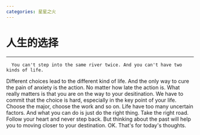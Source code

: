 ```yaml
---
categories: 星星之火
---
```


# 人生的选择

-----
      You can't step into the same river twice. And you can't have two kinds of life.
Different choices lead to the different kind of life. And the only way to cure the pain of anxiety is the action. No matter how late the action is. What really matters is that you are on the way to your desitination.
    We have to commit that the choice is hard, especially in the key point of your life. Choose the major, choose the work and so on. Life have too many uncertain factors. And what you can do is just do the right thing. Take the right road. Follow your heart and never step back.
    But thinking about the past will help you to moving closer to your destination.
    OK. That's for today's thoughts.
